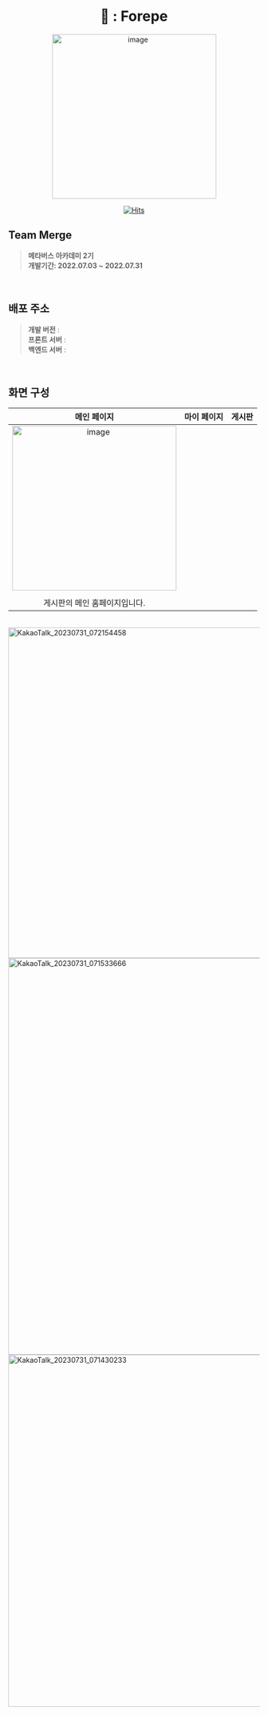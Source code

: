  <div align="center">
    
  # 🍃 : Forepe
    
<img width="329" alt="image" src="https://github.com/mtvs-merge/.github/assets/119282494/e4155def-c2db-404f-aaa1-bcbedd564ed3">
    
<br>
    
[![Hits](https://hits.seeyoufarm.com/api/count/incr/badge.svg?url=https%3A%2F%2Fgithub.com%2FVoluntain-SKKU%2FVoluntain-2nd&count_bg=%2379C83D&title_bg=%23555555&icon=&icon_color=%23E7E7E7&title=hits&edge_flat=false)](https://hits.seeyoufarm.com)

</div>




## Team Merge
> **메타버스 아카데미 2기** <br/> **개발기간: 2022.07.03 ~ 2022.07.31**

<br>

## 배포 주소
> **개발 버전** :
> <br>
> **프론트 서버** :
> <br> 
> **백엔드 서버** : 


<br>

## 화면 구성 
| 메인 페이지  |  마이 페이지   | 게시판 | 
| :-------------------------------------------: | :------------: | :------------: |
| <img width="329" alt="image" src="https://github.com/mtvs-merge/.github/assets/119282494/59ca79bf-e8b1-41ff-80a3-bc4af9bbabad">
  |      |
  |      게시판의 메인 홈페이지입니다.     |           |          |

<br>
<img width="661" alt="KakaoTalk_20230731_072154458" src="https://github.com/mtvs-merge/forvegan-frontend/assets/134986794/42ccb86c-b8ff-4a88-9e1e-e18689a3c18b">
<img width="793" alt="KakaoTalk_20230731_071533666" src="https://github.com/mtvs-merge/forvegan-frontend/assets/134986794/32f3af92-f5c8-45c7-ba21-32f217bbbdec">
<img width="704" alt="KakaoTalk_20230731_071430233" src="https://github.com/mtvs-merge/forvegan-frontend/assets/134986794/a25742d8-6ca6-4d09-af46-3c89e45a45ff">


